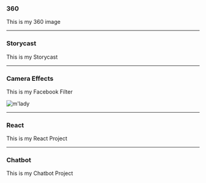 


### 360

This is my 360 image

<script src="//vizor.io/scripts/embed.js" data-vizorurl="//vizor.io/embed/gitbritt/360-world-copy" ></script>

***

### Storycast

This is my Storycast

<script src="//vizor.io/scripts/embed.js" data-vizorurl="//vizor.io/embed/techstart/vizor_lesson_scale_escape" ></script>

***


### Camera Effects

This is my Facebook Filter

![m'lady](https://github.com/fbgitbritt/images/blob/master/techstart%20filter.jpg ) 

***

### React

This is my React Project

***

### Chatbot

This is my Chatbot Project
